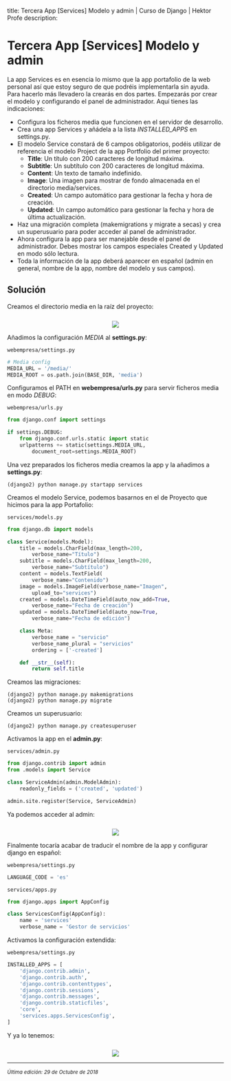 title: Tercera App [Services] Modelo y admin | Curso de Django | Hektor Profe
description: 

# Tercera App [Services] Modelo y admin

La app Services es en esencia lo mismo que la app portafolio de la web personal así que estoy seguro de que podréis implementarla sin ayuda. Para hacerlo más llevadero la crearás en dos partes. Empezarás por crear el modelo y configurando el panel de administrador. Aquí tienes las indicaciones:

* Configura los ficheros media que funcionen en el servidor de desarrollo.
* Crea una app Services y añádela a la lista *INSTALLED_APPS* en settings.py.
* El modelo Service constará de 6 campos obligatorios, podéis utilizar de referencia el modelo Project de la app Portfolio del primer proyecto:
    * **Title**: Un título con 200 caracteres de longitud máxima.
    * **Subtitle**: Un subtítulo con 200 caracteres de longitud máxima.
    * **Content**: Un texto de tamaño indefinido.
    * **Image**: Una imagen para mostrar de fondo almacenada en el directorio media/services.
    * **Created**: Un campo automático para gestionar la fecha y hora de creación.
    * **Updated**: Un campo automático para gestionar la fecha y hora de última actualización.
* Haz una migración completa (makemigrations y migrate a secas) y crea un superusuario para poder acceder al panel de administrador.
* Ahora configura la app para ser manejable desde el panel de administrador. Debes mostrar los campos especiales Created y Updated en modo sólo lectura.
* Toda la información de la app deberá aparecer en español (admin en general, nombre de la app, nombre del modelo y sus campos).

## Solución

Creamos el directorio media en la raíz del proyecto:

<div style="text-align:center;margin-top:25px"><img src="{{cdn}}/django/webempresa/13.png" style="max-width:200px"/></div>

Añadimos la configuración *MEDIA* al **settings.py**:

`webempresa/settings.py`
```python
# Media config
MEDIA_URL = '/media/'
MEDIA_ROOT = os.path.join(BASE_DIR, 'media')
```

Configuramos el PATH en **webempresa/urls.py** para servir ficheros media en modo *DEBUG*:

`webempresa/urls.py`
```python
from django.conf import settings

if settings.DEBUG:
    from django.conf.urls.static import static
    urlpatterns += static(settings.MEDIA_URL, 
        document_root=settings.MEDIA_ROOT)
```

Una vez preparados los ficheros media creamos la app y la añadimos a **settings.py**:

```
(django2) python manage.py startapp services
```

Creamos el modelo Service, podemos basarnos en el de Proyecto que hicimos para la app Portafolio:

`services/models.py` 
```python
from django.db import models

class Service(models.Model):
    title = models.CharField(max_length=200, 
        verbose_name="Título")
    subtitle = models.CharField(max_length=200, 
        verbose_name="Subtítulo")
    content = models.TextField(
        verbose_name="Contenido")
    image = models.ImageField(verbose_name="Imagen", 
        upload_to="services")
    created = models.DateTimeField(auto_now_add=True, 
        verbose_name="Fecha de creación")
    updated = models.DateTimeField(auto_now=True, 
        verbose_name="Fecha de edición")

    class Meta:
        verbose_name = "servicio"
        verbose_name_plural = "servicios"
        ordering = ['-created']

    def __str__(self):
        return self.title
```

Creamos las migraciones:

```
(django2) python manage.py makemigrations
(django2) python manage.py migrate
```

Creamos un superusuario:
```
(django2) python manage.py createsuperuser
```

Activamos la app en el **admin.py**:

`services/admin.py` 
```python 
from django.contrib import admin
from .models import Service

class ServiceAdmin(admin.ModelAdmin):
    readonly_fields = ('created', 'updated')

admin.site.register(Service, ServiceAdmin)
```

Ya podemos acceder al admin:

<div style="text-align:center;margin-top:25px"><img src="{{cdn}}/django/webempresa/14.png" style="max-width:200px"/></div>

Finalmente tocaría acabar de traducir el nombre de la app y configurar django en español:

`webempresa/settings.py` 
```python
LANGUAGE_CODE = 'es'
```

`services/apps.py` 
```python
from django.apps import AppConfig

class ServicesConfig(AppConfig):
    name = 'services'
    verbose_name = 'Gestor de servicios'
```

Activamos la configuración extendida:

`webempresa/settings.py` 
```python
INSTALLED_APPS = [
    'django.contrib.admin',
    'django.contrib.auth',
    'django.contrib.contenttypes',
    'django.contrib.sessions',
    'django.contrib.messages',
    'django.contrib.staticfiles',
    'core',
    'services.apps.ServicesConfig',
]
```

Y ya lo tenemos:

<div style="text-align:center;margin-top:25px"><img src="{{cdn}}/django/webempresa/15.png" style="max-width:200px"/></div>

___
<small class="edited"><i>Última edición: 29 de Octubre de 2018</i></small>